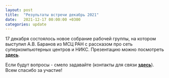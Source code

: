 ```yaml
---
layout: post
title:  "Результаты встречи декабрь 2021"
date:   2021-12-17 00:00:00 +0300
categories: update
---
```

17 декабря состоялось новое собрание рабочей группы, на котором выступил А.В. Баранов из МСЦ РАН с рассказом про сеть суперкомпьютерных центров и НИКС. Презентацию можно посмотреть [**здесь**](/assets/12_21_jscc.pdf).

Если будут вопросы - смело задавайте (контакты для связи [**здесь**](/about/index.html)). Всем спасибо за участие!
